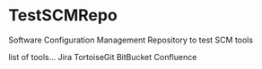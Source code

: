 # TestSCMRepo
Software Configuration Management Repository to test SCM tools

list of tools...
Jira
TortoiseGit
BitBucket
Confluence
